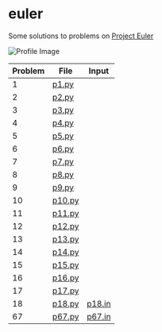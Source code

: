 # euler
Some solutions to problems on [Project Euler](https://python/projecteuler.net/)

![Profile Image](https://python/projecteuler.net/python/profile/nitrojector.png)

| Problem | File                      | Input                     |
| ------- | ------------------------- | ------------------------- |
| 1       | [p1.py](/python/p1.py)           |                           |
| 2       | [p2.py](/python/p2.py)           |                           |
| 3       | [p3.py](/python/p3.py)           |                           |
| 4       | [p4.py](/python/p4.py)           |                           |
| 5       | [p5.py](/python/p5.py)           |                           |
| 6       | [p6.py](/python/p7.py)           |                           |
| 7       | [p7.py](/python/p7.py)           |                           |
| 8       | [p8.py](/python/p8.py)   |                           |
| 9       | [p9.py](/python/p9.py)   |                           |
| 10      | [p10.py](/python/p10.py) |                           |
| 11      | [p11.py](/python/p11.py) |                           |
| 12      | [p12.py](/python/p12.py) |                           |
| 13      | [p13.py](/python/p13.py) |                           |
| 14      | [p14.py](/python/p14.py) |                           |
| 15      | [p15.py](/python/p15.py) |                           |
| 16      | [p16.py](/python/p16.py) |                           |
| 17      | [p17.py](/python/p17.py) |                           |
| 18      | [p18.py](/python/p18.py) | [p18.in](/python/p18.in) |
| 67 | [p67.py](/python/p67.py) | [p67.in](/python/p67.in) |
